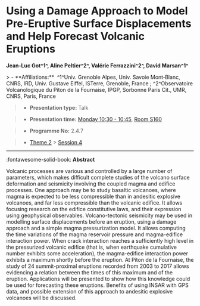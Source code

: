 # Using a Damage Approach to Model Pre-Eruptive Surface Displacements and Help Forecast Volcanic Eruptions

**Jean-Luc Got^1^, Aline Peltier^2^, Valérie Ferrazzini^2^, David Marsan^1^**

<!-- more -->> - **Affiliations:**  ^1^Univ. Grenoble Alpes, Univ. Savoie Mont‐Blanc, CNRS, IRD, Univ. Gustave Eiffel, ISTerre, Grenoble, France ; ^2^Observatoire Volcanologique du Piton de la Fournaise, IPGP, Sorbonne Paris Cit., UMR, CNRS, Paris, France 

> - **Presentation type:** Talk

> - **Presentation time:** [Monday 10:30 - 10:45](../sessions_comparison.md#__tabbed_1_2), [Room S160](../maps_venue.md#__tabbed_1_2)

> - **Programme No:** 2.4.7

> - [Theme 2](../theme2.md) > [Session 4](../sessions/session-2-4.md)

--- 

:fontawesome-solid-book: **Abstract**

Volcanic processes are various and controlled by a large number of parameters, which makes difficult complete studies of the volcano surface deformation and seismicity involving the coupled magma and edifice processes. One approach may be to study basaltic volcanoes, where magma is expected to be less compressible than in andesitic explosive volcanoes, and far less compressible than the volcanic edifice. It allows focusing research on the edifice constitutive laws, and their expression using geophysical observables.
Volcano-tectonic seismicity may be used in modelling surface displacements before an eruption, using a damage approach and a simple magma pressurization model. It allows computing the time variations of the magma reservoir pressure and magma-edifice interaction power. When crack interaction reaches a sufficiently high level in the pressurized volcanic edifice (that is, when earthquake cumulative number exhibits some acceleration), the magma-edifice interaction power exhibits a maximum shortly before the eruption. At Piton de la Fournaise, the study of 24 summit-proximal eruptions recorded from 2003 to 2017 allows evidencing a relation between the times of this maximum and of the eruption. Applications will be presented to show how this knowledge could be used for forecasting these eruptions. Benefits of using INSAR with GPS data, and possible extension of this approach to andesitic explosive volcanoes will be discussed.

